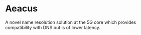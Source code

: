 # Aeacus

A novel name resolution solution at the 5G core which provides compatibility with DNS but is of lower latency. 
